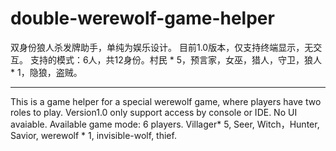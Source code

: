 # double-werewolf-game-helper

双身份狼人杀发牌助手，单纯为娱乐设计。
目前1.0版本，仅支持终端显示，无交互。
支持的模式：6人，共12身份。村民 * 5，预言家，女巫，猎人，守卫，狼人 * 1，隐狼，盗贼。

----------------------------

This is a game helper for a special werewolf game, where players have two roles to play.
Version1.0 only support access by console or IDE. No UI avaiable.
Available game mode: 6 players.
                     Villager* 5, Seer, Witch，Hunter, Savior, werewolf * 1, invisible-wolf, thief.
